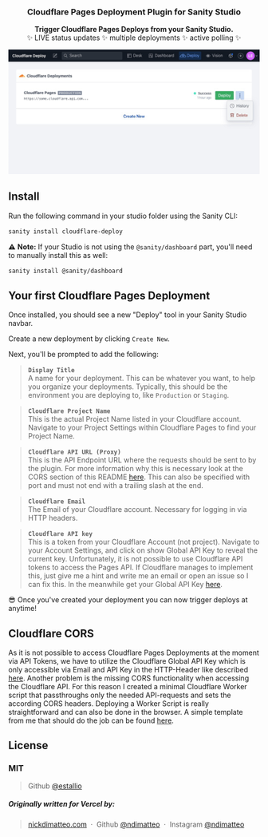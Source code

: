 <h3 align="center">
  Cloudflare Pages Deployment Plugin for Sanity Studio
</h3>
<p align="center">
  <strong>Trigger Cloudflare Pages Deploys from your Sanity Studio.</strong><br />
✨ LIVE status updates ✨ multiple deployments ✨ active polling ✨
</p>

![Screenshot](img/screenshot.jpg)

## Install

Run the following command in your studio folder using the Sanity CLI:

```sh
sanity install cloudflare-deploy
```

⚠️ **Note:** If your Studio is not using the `@sanity/dashboard` part, you'll need to manually install this as well:

```sh
sanity install @sanity/dashboard
```

## Your first Cloudflare Pages Deployment

Once installed, you should see a new "Deploy" tool in your Sanity Studio navbar.

Create a new deployment by clicking `Create New`.

Next, you'll be prompted to add the following:

> **`Display Title`**<br />
> A name for your deployment. This can be whatever you want, to help you organize your deployments. Typically, this should be the environment you are deploying to, like `Production` or `Staging`.

> **`Cloudflare Project Name`**<br />
> This is the actual Project Name listed in your Cloudflare account. Navigate to your Project Settings within Cloudflare Pages to find your Project Name.

> **`Cloudflare API URL (Proxy)`**<br />
> This is the API Endpoint URL where the requests should be sent to by the plugin. For more information why this is necessary look at the CORS section of this README [here](#cloudflare-cors). This can also be specified with port and must not end with a trailing slash at the end.

> **`Cloudflare Email`**<br />
> The Email of your Cloudflare account. Necessary for logging in via HTTP headers.

> **`Cloudflare API key`**<br />
> This is a token from your Cloudflare Account (not project). Navigate to your Account Settings, and click on show Global API Key to reveal the current key. Unfortunately, it is not possible to use Cloudflare API tokens to access the Pages API. If Cloudflare manages to implement this, just give me a hint and write me an email or open an issue so I can fix this. In the meanwhile get your Global API Key [here](https://dash.cloudflare.com/profile/api-tokens).

😎 Once you've created your deployment you can now trigger deploys at anytime!

## Cloudflare CORS

As it is not possible to access Cloudflare Pages Deployments at the moment via API Tokens, we have to utilize the Cloudflare Global API Key which is only accessible via Email and API Key in the HTTP-Header like described [here](https://developers.cloudflare.com/pages/platform/api). Another problem is the missing CORS functionality when accessing the Cloudflare API. For this reason I created a minimal Cloudflare Worker script that passthroughs only the needed API-requests and sets the according CORS headers. Deploying a Worker Script is really straightforward and can also be done in the browser. A simple template from me that should do the job can be found [here](https://github.com/estallio/cloudflare-pages-deployments-api-proxy).

## License

### MIT

> Github [@estallio](https://github.com/estallio) &nbsp;

##### Originally written for Vercel by:

> [nickdimatteo.com](https://nickdimatteo.com) &nbsp;&middot;&nbsp;
> Github [@ndimatteo](https://github.com/ndimatteo) &nbsp;&middot;&nbsp;
> Instagram [@ndimatteo](https://instagram.com/ndimatteo)
